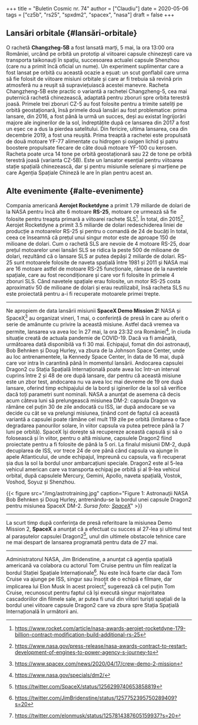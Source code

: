 +++
title = "Buletin Cosmic nr. 74"
author = ["Claudiu"]
date = 2020-05-06
tags = ["cz5b", "rs25", "spxdm2", "spacex", "nasa"]
draft = false
+++

## Lansări orbitale {#lansări-orbitale}

O rachetă **Changzheg-5B** a fost lansată marți, 5 mai, la ora 13:00 ora României, urcând pe orbită un prototip al viitoarei capsule chinezești care va transporta taikonauți în spațiu, succesoarea actualei capsule Shenzhou (care nu a primit încă oficial un nume). Un experiment suplimentar care a fost lansat pe orbită cu această ocazie a eșuat: un scut gonflabil care urma să fie folosit de viitoare misiuni orbitale și care ar fi trebuia să revină prin atmosferă nu a reușit să supraviețuiască acestei manevre. Racheta Changzheng-5B este practic o variantă a rachetei Changzheng-5, cea mai puternică rachetă chinezească, adaptată pentru zboruri spre orbita terestră joasă. Primele trei zboruri CZ-5 au fost folosite pentru a trimite sateliți pe orbită geostaționară, însă primele două lansări au fost problematice: prima lansare, din 2016, a fost până la urmă un succes, deși au existat îngrijorări majore ale inginerilor de la sol, îndreptățite după ce lansarea din 2017 a fost un eșec ce a dus la pierdea satelitului. Din fericire, ultima lansarea, cea din decembrie 2019, a fost una reușită. Prima treaptă a rachetei este propulsată de două motoare YF-77 alimentate cu hidrogen și oxigen lichid și patru boostere propulsate fiecare de câte două motoare YF-100 cu kerosen. Racheta poate urca 14 tone pe orbită geostaționară sau 22 de tone pe orbită terestră joasă (varianta CZ-5B). Este un lansator esențial pentru viitoarea stație spațială chinezească, dar și pentru misiunile selenare și marțiene pe care Agenția Spațiale Chineză le are în plan pentru acest an.


## Alte evenimente {#alte-evenimente}

Compania americană **Aerojet Rocketdyne** a primit 1.79 miliarde de dolari de la NASA pentru încă alte 6 motoare **RS-25**, motoare ce urmează să fie folosite pentru treapta primară a viitoarei rachete SLS[^fn:1]. În total, din 2015[^fn:2], Aerojet Rocketdyne a primit 3.5 miliarde de dolari redeschiderea liniei de producție a motoarelor RS-25 și pentru o comandă de 24 de bucăți în total, ceea ce înseamnă că prețul unui singur motor este de aproape 150 de milioane de dolari. Cum o rachetă SLS are nevoie de 4 motoare RS-25, doar prețul motoarelor unei lansări SLS se ridica la peste 500 de milioane de dolari, rezultând că o lansare SLS ar putea depăși 2 miliarde de dolari. RS-25 sunt motoarele folosite de naveta spațială între 1981 și 2011 și NASA mai are 16 motoare astfel de motoare RS-25 funcționale, rămase de la navetele spațiale, care au fost recondiționare și care vor fi folosite în primele 4 zboruri SLS. Când navetele spațiale erau folosite, un motor RS-25 costa aproximativ 50 de milioane de dolari și erau reutilizabil, însă racheta SLS nu este proiectată pentru a-i fi recuperate motoarele primei trepte.

---

Ne apropiem de data lansării misiunii **SpaceX Demo Mission 2**! NASA și SpaceX[^fn:3] au organizat vineri, 1 mai, o conferință de presă în care au oferit o serie de amănunte cu privire la această misiune. Astfel dacă vremea va permite, lansarea va avea loc în 27 mai, la ora 23:32 ora României[^fn:4], în ciuda situație creată de actuala pandemie de COVID-19. Dacă va fi amânată, următoarea dată disponibilă va fi 30 mai. Echipajul, fomat din doi astronauți, Bob Behnken și Doug Hurley, va zbura de la Johnson Space Center, unde au loc antrenamentele, la Kennedy Space Center, în data de 16 mai, după care vor intra în carantină până în momentul lansării. Andocarea capsulei Dragon2 cu Stația Spațială Internațională poate avea loc într-un interval cuprins între 2 și 48 de ore după lansare, dar pentru că această misiune este un zbor test, andocarea nu va avea loc mai devreme de 19 ore după lansare, oferind timp echipajului de la bord și iginerilor de la sol să verifice dacă toți parametri sunt nominali. NASA a anunțat de asemena că decis acum câteva luni să prelungească misiunea DM-2: capsula Dragon va rămâne cel puțin 30 de zile andocată cu ISS, iar după andocare se va decide cu cât se va prelungi misiunea, ținând cont de faptul că această variantă a capsulei poate rămâne cel mult 119 zile pe orbită (limitarea o face degradarea panourilor solare, în viitor capsula va putea petrece până la 7 luni pe orbită). SpaceX își dorește să recupereze această capsulă și să o folosească și în viitor, pentru o altă misiune, capsulele Dragon2 fiind proiectate pentru a fi folosite de până la 5 ori. La finalul misiunii DM-2, după decuplarea de ISS, vor trece 24 de ore până când capsula va ajunge în apele Atlanticului, de unde echipajul, împreună cu capsula, va fi recuperat șia dus la sol la bordul unor ambarcațiuni speciale. Dragon2 este al 5-lea vehicul american care va transporta echipaj pe orbită și al 9-lea vehicul orbital, după capsulele Mercury, Gemini, Apollo, naveta spațială, Vostok, Voshod, Soyuz și Shenzhou.

{{< figure src="/img/astrotraining.jpg" caption="Figure 1: Astronauții NASA Bob Behnken și Doug Hurley, antrenându-se la bordul unei capsule Dragon2 pentru misiunea SpaceX DM-2. _Sursa foto: [SpaceX](https://www.spacex.com/sites/spacex/files/astrotraining.jpg)_" >}}

---

La scurt timp după conferința de presă referitoare la misiunea Demo Mission 2, **SpaceX** a anunțat că a efectuat cu succes al 27-lea și ultimul test al parașutelor capsulei Dragon2[^fn:5], unul din ultimele obstacole tehnice care ne mai despart de lansarea programată pentru data de 27 mai.

---

Administratorul NASA, Jim Bridenstine, a anunțat că agenția spațială americană va colabora cu actorul Tom Cruise pentru un film realizat la bordul Stației Spațiale Internaționale[^fn:6]. Nu este încă foarte clar dacă Tom Cruise va ajunge pe ISS, singur sau însoțit de o echipă e filmare, dar implicarea lui Elon Musk în acest proiect[^fn:7] sugerează că cel puțin Tom Cruise, recunoscut pentru faptul că își execută singur majoritatea cascadoriilor din filmele sale, ar putea fi unul din viitori turiști spațiali de la bordul unei viitoare capsule Dragon2 care va zbura spre Stația Spațială Internațională în următorii ani.

[^fn:1]: <https://www.rocket.com/article/nasa-awards-aerojet-rocketdyne-179-billion-contract-modification-build-additional-rs-25>
[^fn:2]: <https://www.nasa.gov/press-release/nasa-awards-contract-to-restart-development-of-engines-to-power-agency-s-journey-to>
[^fn:3]: <https://www.spacex.com/news/2020/04/17/crew-demo-2-mission>
[^fn:4]: <https://www.nasa.gov/specials/dm2/>
[^fn:5]: <https://twitter.com/SpaceX/status/1256299740653858819>
[^fn:6]: <https://twitter.com/JimBridenstine/status/1257752395750289409?s=20>
[^fn:7]: <https://twitter.com/elonmusk/status/1257814387605159937?s=20>